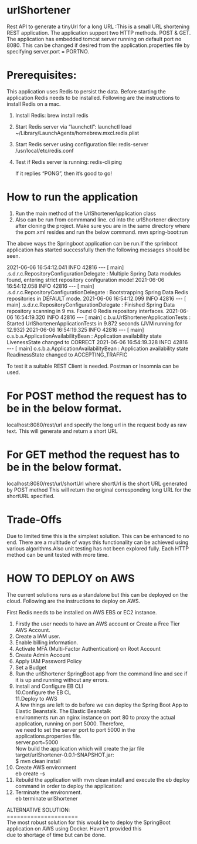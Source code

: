 # urlShortener
Rest API to generate a tinyUrl for a long URL :This is a small URL shortening REST application.
The application support two HTTP methods. POST & GET. The application has embedded tomcat server running on default port no 8080.
This can be changed if desired from the application.properties file by specifying server.port = PORTNO.

Prerequisites:
==============
This application uses Redis to persist the data. Before starting the application Redis needs to be installed.
Following are the instructions to install Redis on a mac.
1. Install Redis:
   brew install redis

2. Start Redis server via “launchctl”:
   launchctl load ~/Library/LaunchAgents/homebrew.mxcl.redis.plist

3. Start Redis server using configuration file:
   redis-server /usr/local/etc/redis.conf

4. Test if Redis server is running:
   redis-cli ping

   If it replies “PONG”, then it’s good to go!

How to run the application
==========================
1. Run the main method of the UrlShortenerApplication class
2. Also can be run from commmand line. cd into the urlShortener directory after cloning the project. Make sure you are in the same
   directory where the pom.xml resides and run the below command.
   mvn spring-boot:run
   
The above ways the Springboot application can be run.If the sprinboot application has started successfully then the following messages
should be seen.

2021-06-06 16:54:12.041  INFO 42816 --- [           main] .s.d.r.c.RepositoryConfigurationDelegate : Multiple Spring Data modules found, entering strict repository configuration mode!
2021-06-06 16:54:12.058  INFO 42816 --- [           main] .s.d.r.c.RepositoryConfigurationDelegate : Bootstrapping Spring Data Redis repositories in DEFAULT mode.
2021-06-06 16:54:12.099  INFO 42816 --- [           main] .s.d.r.c.RepositoryConfigurationDelegate : Finished Spring Data repository scanning in 9 ms. Found 0 Redis repository interfaces.
2021-06-06 16:54:19.320  INFO 42816 --- [           main] c.b.u.UrlShortenerApplicationTests       : Started UrlShortenerApplicationTests in 9.872 seconds (JVM running for 12.932)
2021-06-06 16:54:19.325  INFO 42816 --- [           main] o.s.b.a.ApplicationAvailabilityBean      : Application availability state LivenessState changed to CORRECT
2021-06-06 16:54:19.328  INFO 42816 --- [           main] o.s.b.a.ApplicationAvailabilityBean      : Application availability state ReadinessState changed to ACCEPTING_TRAFFIC

To test it a suitable REST Client is needed. Postman or Insomnia can be used.

For POST method the request has to be in the below format.
===========================================================
localhost:8080/rest/url and specify the long url in the request body as raw text. This will generate and return a short URL 

For GET method the request has to be in the below format.
===========================================================
localhost:8080/rest/url/shortUrl where shortUrl is the short URL generated by POST method 
This will return the original corresponding long URL for the shortURL specified.

Trade-Offs
==========
Due to limited time this is the simplest solution. This can be enhanced to no end. There are a multitude of ways this
functionality can be achieved using various algorithms.Also unit testing has not been explored fully. Each HTTP method
can be unit tested with more time.

HOW TO DEPLOY on AWS
=====================
The current solutions runs as a standalone but this can be deployed on the cloud. Following are the instructions to deploy
on AWS.

First Redis needs to be installed on AWS EBS or EC2 instance. 

1. Firstly the user needs to have an AWS account or Create a Free Tier AWS Account.</br>
2. Create a IAM user.</br>
3. Enable billing information.</br>
4. Activate MFA (Multi-Factor Authentication) on Root Account</br>
5. Create Admin Account</br>
6. Apply IAM Password Policy</br>
7. Set a Budget</br>
8. Run the urlShortener SpringBoot app from the command line and see if it is up and running without any errors.</br>
9. Install and Configure EB CLI</br>
10.Configure the EB CL</br>
11.Deploy to AWS </br> 
   A few things are left to do before we can deploy the Spring Boot App to Elastic Beanstalk. The Elastic Beanstalk </br>
   environments run an nginx instance on port 80 to proxy the actual application, running on port 5000. Therefore, </br>
   we need to set the server port to port 5000 in the applications.properties file.</br>
    server.port=5000 </br>
Now build the application which will create the jar file target/urlShortener-0.0.1-SNAPSHOT.jar:</br>
    $ mvn clean install </br>
12. Create AWS environment </br>
    eb create -s </br>
13. Rebuild the application with mvn clean install and execute the eb deploy command in order to deploy the application:</br>    
14. Terminate the environment.</br>
    eb terminate urlShortener</br>
    
ALTERNATIVE SOLUTION: </br>
=====================</br>
The most robust solution for this would be to deploy the SpringBoot application on AWS using Docker. Haven't provided this</br> 
due to shortage of time but can be done.
















